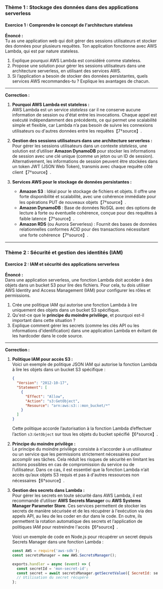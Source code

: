 ### Thème 1 : **Stockage des données dans des applications serverless**

#### Exercice 1 : Comprendre le concept de l'architecture stateless

**Énoncé :**  
Tu as une application web qui doit gérer des sessions utilisateurs et stocker des données pour plusieurs requêtes. Ton application fonctionne avec AWS Lambda, qui est par nature stateless.  

1. Explique pourquoi AWS Lambda est considéré comme stateless.  
2. Propose une solution pour gérer les sessions utilisateurs dans une architecture serverless, en utilisant des services AWS.
3. Si l’application a besoin de stocker des données persistantes, quels services AWS recommandes-tu ? Explique les avantages de chacun.

---

**Correction :**

1. **Pourquoi AWS Lambda est stateless :**  
   AWS Lambda est un service *stateless* car il ne conserve aucune information de session ou d'état entre les invocations. Chaque appel est exécuté indépendamment des précédents, ce qui permet une scalabilité simple et flexible, car Lambda n’a pas besoin de suivre les connexions utilisateurs ou d'autres données entre les requêtes【7†source】.

2. **Gestion des sessions utilisateurs dans une architecture serverless :**  
   Pour gérer les sessions utilisateurs dans un contexte *stateless*, une solution est d’utiliser **Amazon DynamoDB** pour stocker les informations de session avec une clé unique (comme un jeton ou un ID de session). Alternativement, les informations de session peuvent être stockées dans un token JWT (JSON Web Token), transmis avec chaque requête côté client【7†source】.

3. **Services AWS pour le stockage de données persistantes :**  
   - **Amazon S3** : Idéal pour le stockage de fichiers et objets. Il offre une forte disponibilité et scalabilité, avec une cohérence immédiate pour les opérations PUT de nouveaux objets【7†source】.
   - **Amazon DynamoDB** : Base de données NoSQL avec des options de lecture à forte ou éventuelle cohérence, conçue pour des requêtes à faible latence【7†source】.
   - **Amazon RDS** (ou Aurora Serverless) : Fournit des bases de données relationnelles conformes ACID pour des transactions nécessitant une forte cohérence【7†source】.

---

### Thème 2 : **Sécurité et gestion des identités (IAM)**

#### Exercice 2 : IAM et sécurité des applications serverless

**Énoncé :**  
Dans une application serverless, une fonction Lambda doit accéder à des objets dans un bucket S3 pour lire des fichiers. Pour cela, tu dois utiliser AWS Identity and Access Management (IAM) pour configurer les rôles et permissions.

1. Crée une politique IAM qui autorise une fonction Lambda à lire uniquement des objets dans un bucket S3 spécifique.
2. Qu'est-ce que le **principe du moindre privilège**, et pourquoi est-il important dans cette situation ?
3. Explique comment gérer les secrets (comme les clés API ou les informations d'identification) dans une application Lambda en évitant de les hardcoder dans le code source.

---

**Correction :**

1. **Politique IAM pour accès S3 :**  
   Voici un exemple de politique JSON IAM qui autorise la fonction Lambda à lire les objets dans un bucket S3 spécifique :

   ```json
   {
     "Version": "2012-10-17",
     "Statement": [
       {
         "Effect": "Allow",
         "Action": "s3:GetObject",
         "Resource": "arn:aws:s3:::mon_bucket/*"
       }
     ]
   }
   ```
   Cette politique accorde l’autorisation à la fonction Lambda d’effectuer l’action `s3:GetObject` sur tous les objets du bucket spécifié【6†source】.

2. **Principe du moindre privilège :**  
   Le principe du moindre privilège consiste à n'accorder à un utilisateur ou un service que les permissions strictement nécessaires pour accomplir ses tâches. Cela réduit les risques de sécurité en limitant les actions possibles en cas de compromission du service ou de l’utilisateur. Dans ce cas, il est essentiel que la fonction Lambda n’ait accès qu’aux objets S3 requis et pas à d'autres ressources non nécessaires【6†source】.

3. **Gestion des secrets dans Lambda :**  
   Pour gérer les secrets en toute sécurité dans AWS Lambda, il est recommandé d’utiliser **AWS Secrets Manager** ou **AWS Systems Manager Parameter Store**. Ces services permettent de stocker les secrets de manière sécurisée et de les récupérer à l'exécution via des appels API, au lieu de les coder en dur dans le code. En outre, ils permettent la rotation automatique des secrets et l’application de politiques IAM pour restreindre l'accès【6†source】.

   Voici un exemple de code en Node.js pour récupérer un secret depuis Secrets Manager dans une fonction Lambda :

   ```javascript
   const AWS = require('aws-sdk');
   const secretsManager = new AWS.SecretsManager();

   exports.handler = async (event) => {
     const secretId = 'mon-secret-id';
     const secret = await secretsManager.getSecretValue({ SecretId: secretId }).promise();
     // Utilisation du secret récupéré
   };
   ```
